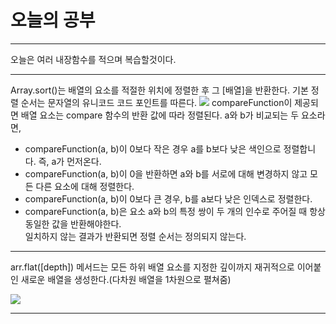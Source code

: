 # 오늘의 공부
___
오늘은 여러 내장함수를 적으며 복습할것이다.
___
 Array.sort()는 배열의 요소를 적절한 위치에 정렬한 후 그 [배열]을 반환한다.  기본 정렬 순서는 문자열의 유니코드 코드 포인트를 따른다.
![](https://images.velog.io/images/pp8960/post/11429691-46d1-42fe-a5de-3fe2c84a6283/image.png)
compareFunction이 제공되면 배열 요소는 compare 함수의 반환 값에 따라 정렬된다. a와 b가 비교되는 두 요소라면,

- compareFunction(a, b)이 0보다 작은 경우 a를 b보다 낮은 색인으로 정렬합니다. 즉, a가 먼저온다.
- compareFunction(a, b)이 0을 반환하면 a와 b를 서로에 대해 변경하지 않고 모든 다른 요소에 대해 정렬한다. 
- compareFunction(a, b)이 0보다 큰 경우, b를 a보다 낮은 인덱스로 정렬한다.
- compareFunction(a, b)은 요소 a와 b의 특정 쌍이 두 개의 인수로 주어질 때 항상 동일한 값을 반환해야한다.<br> 일치하지 않는 결과가 반환되면 정렬 순서는 정의되지 않는다.
___
arr.flat([depth]) 메서드는 모든 하위 배열 요소를 지정한 깊이까지 재귀적으로 이어붙인 새로운 배열을 생성한다.(다차원 배열을 1차원으로 펼쳐줌)

![](https://images.velog.io/images/pp8960/post/431f7bd6-9680-474a-b635-322d619c0df1/image.png)
___